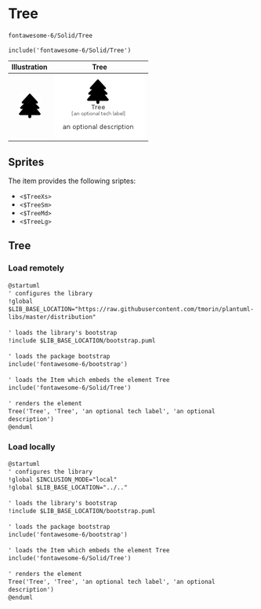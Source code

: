 # Tree


```text
fontawesome-6/Solid/Tree
```

```text
include('fontawesome-6/Solid/Tree')
```



| Illustration | Tree |
| :---: | :---: |
| ![illustration for Illustration](../../fontawesome-6/Solid/Tree.png) | ![illustration for Tree](../../fontawesome-6/Solid/Tree.Local.png) |



## Sprites
The item provides the following sriptes:

- `<$TreeXs>`
- `<$TreeSm>`
- `<$TreeMd>`
- `<$TreeLg>`





## Tree

### Load remotely
```plantuml
@startuml
' configures the library
!global $LIB_BASE_LOCATION="https://raw.githubusercontent.com/tmorin/plantuml-libs/master/distribution"

' loads the library's bootstrap
!include $LIB_BASE_LOCATION/bootstrap.puml

' loads the package bootstrap
include('fontawesome-6/bootstrap')

' loads the Item which embeds the element Tree
include('fontawesome-6/Solid/Tree')

' renders the element
Tree('Tree', 'Tree', 'an optional tech label', 'an optional description')
@enduml
```

### Load locally
```plantuml
@startuml
' configures the library
!global $INCLUSION_MODE="local"
!global $LIB_BASE_LOCATION="../.."

' loads the library's bootstrap
!include $LIB_BASE_LOCATION/bootstrap.puml

' loads the package bootstrap
include('fontawesome-6/bootstrap')

' loads the Item which embeds the element Tree
include('fontawesome-6/Solid/Tree')

' renders the element
Tree('Tree', 'Tree', 'an optional tech label', 'an optional description')
@enduml
```

